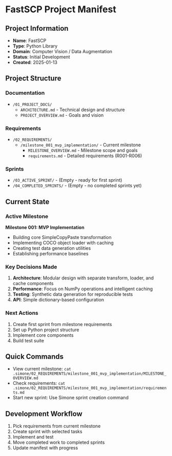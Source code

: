 # FastSCP Project Manifest

## Project Information
- **Name**: FastSCP
- **Type**: Python Library
- **Domain**: Computer Vision / Data Augmentation
- **Status**: Initial Development
- **Created**: 2025-01-13

## Project Structure

### Documentation
- `/01_PROJECT_DOCS/`
  - `ARCHITECTURE.md` - Technical design and structure
  - `PROJECT_OVERVIEW.md` - Goals and vision

### Requirements
- `/02_REQUIREMENTS/`
  - `/milestone_001_mvp_implementation/` - Current milestone
    - `MILESTONE_OVERVIEW.md` - Milestone scope and goals
    - `requirements.md` - Detailed requirements (R001-R006)

### Sprints
- `/03_ACTIVE_SPRINT/` - (Empty - ready for first sprint)
- `/04_COMPLETED_SPRINTS/` - (Empty - no completed sprints yet)

## Current State

### Active Milestone
**Milestone 001: MVP Implementation**
- Building core SimpleCopyPaste transformation
- Implementing COCO object loader with caching
- Creating test data generation utilities
- Establishing performance baselines

### Key Decisions Made
1. **Architecture**: Modular design with separate transform, loader, and cache components
2. **Performance**: Focus on NumPy operations and intelligent caching
3. **Testing**: Synthetic data generation for reproducible tests
4. **API**: Simple dictionary-based configuration

### Next Actions
1. Create first sprint from milestone requirements
2. Set up Python project structure
3. Implement core components
4. Build test suite

## Quick Commands
- View current milestone: `cat .simone/02_REQUIREMENTS/milestone_001_mvp_implementation/MILESTONE_OVERVIEW.md`
- Check requirements: `cat .simone/02_REQUIREMENTS/milestone_001_mvp_implementation/requirements.md`
- Start new sprint: Use Simone sprint creation command

## Development Workflow
1. Pick requirements from current milestone
2. Create sprint with selected tasks
3. Implement and test
4. Move completed work to completed sprints
5. Update manifest with progress
